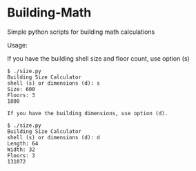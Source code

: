 # Building-Math
Simple python scripts for building math calculations

Usage:

If you have the building shell size and floor count, use option (s)

```
$ ./size.py
Building Size Calculator
shell (s) or dimensions (d): s   
Size: 600
Floors: 3
1800

If you have the building dimensions, use option (d).

```

```
$ ./size.py
Building Size Calculator
shell (s) or dimensions (d): d
Length: 64
Width: 32
Floors: 3
131072
```
